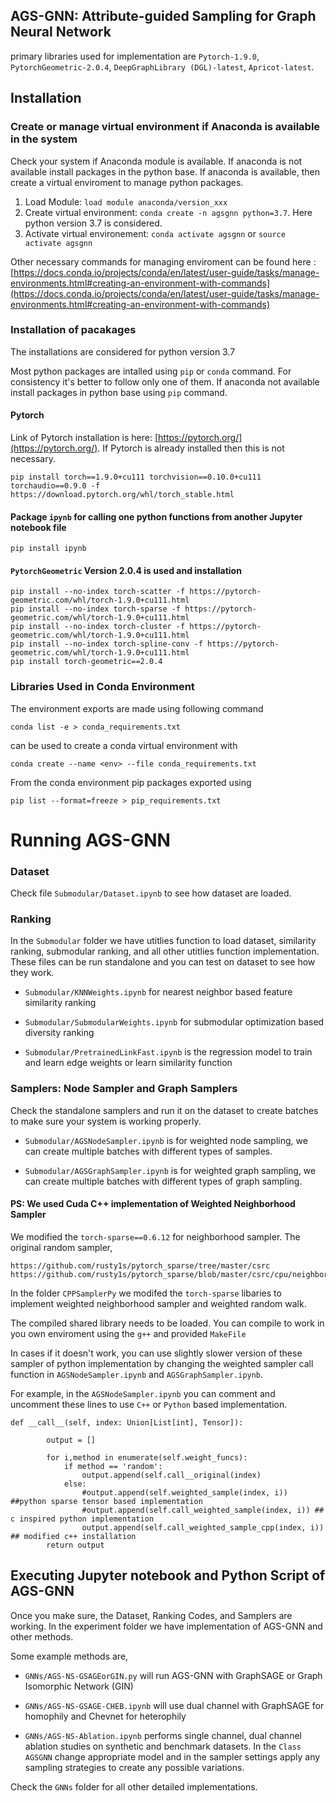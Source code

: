 
## AGS-GNN: Attribute-guided Sampling for Graph Neural Network

primary libraries used for implementation are `Pytorch-1.9.0`, `PytorchGeometric-2.0.4`, `DeepGraphLibrary (DGL)-latest`, `Apricot-latest`.


## Installation

### Create or manage virtual environment if Anaconda is available in the system
Check your system if Anaconda module is available. If anaconda is not available install packages in the python base. If anaconda is available, then create a virtual enviroment to manage python packages.  

1. Load Module: ```load module anaconda/version_xxx```
2. Create virtual environment: ```conda create -n agsgnn python=3.7```. Here python version 3.7 is considered.
3. Activate virtual environement: ```conda activate agsgnn``` or ```source activate agsgnn```

Other necessary commands for managing enviroment can be found here : [https://docs.conda.io/projects/conda/en/latest/user-guide/tasks/manage-environments.html#creating-an-environment-with-commands](https://docs.conda.io/projects/conda/en/latest/user-guide/tasks/manage-environments.html#creating-an-environment-with-commands)

### Installation of pacakages
The installations are considered for python version 3.7

Most python packages are intalled using `pip` or `conda` command. For consistency it's better to follow only one of them. If anaconda not available install packages in python base using `pip` command.

#### Pytorch

Link of Pytorch installation is here: [https://pytorch.org/](https://pytorch.org/).
If Pytorch is already installed then this is not necessary.

```
pip install torch==1.9.0+cu111 torchvision==0.10.0+cu111 torchaudio==0.9.0 -f https://download.pytorch.org/whl/torch_stable.html
```

#### Package `ipynb` for calling one python functions from another Jupyter notebook file

```pip install ipynb```

#### `PytorchGeometric` Version 2.0.4 is used and installation


```
pip install --no-index torch-scatter -f https://pytorch-geometric.com/whl/torch-1.9.0+cu111.html
pip install --no-index torch-sparse -f https://pytorch-geometric.com/whl/torch-1.9.0+cu111.html
pip install --no-index torch-cluster -f https://pytorch-geometric.com/whl/torch-1.9.0+cu111.html
pip install --no-index torch-spline-conv -f https://pytorch-geometric.com/whl/torch-1.9.0+cu111.html
pip install torch-geometric==2.0.4
```

### Libraries Used in Conda Environment

The environment exports are made using following command

```conda list -e > conda_requirements.txt```

can be used to create a conda virtual environment with

```conda create --name <env> --file conda_requirements.txt```

From the conda environment pip packages exported using

```pip list --format=freeze > pip_requirements.txt```



# Running AGS-GNN

### Dataset

Check file `Submodular/Dataset.ipynb` to see how dataset are loaded.

### Ranking

In the `Submodular` folder we have utitlies function to load dataset, similarity ranking, submodular ranking, and all other utitlies function implementation. These files can be run standalone and you can test on dataset to see how they work.

- `Submodular/KNNWeights.ipynb` for nearest neighbor based feature similarity ranking

- `Submodular/SubmodularWeights.ipynb` for submodular optimization based diversity ranking 


- `Submodular/PretrainedLinkFast.ipynb` is the regression model to train and learn edge weights or learn similarity function



### Samplers: Node Sampler and Graph Samplers

Check the standalone samplers and run it on the dataset to create batches to make sure your system is working properly.

- `Submodular/AGSNodeSampler.ipynb` is for weighted node sampling, we can create multiple batches with different types of samples.

- `Submodular/AGSGraphSampler.ipynb` is for weighted graph sampling, we can create multiple batches with different types of graph sampling.

#### PS: We used Cuda C++ implementation of Weighted Neighborhood Sampler 

We modified the `torch-sparse==0.6.12` for neighborhood sampler. The original random sampler,

```
https://github.com/rusty1s/pytorch_sparse/tree/master/csrc
https://github.com/rusty1s/pytorch_sparse/blob/master/csrc/cpu/neighbor_sample_cpu.cpp
```

In the folder `CPPSamplerPy` we modifed the `torch-sparse` libaries to implement weighted neighborhood sampler and weighted random walk.

The compiled shared library needs to be loaded. You can compile to work in you own enviroment using the `g++` and provided `MakeFile`

In cases if it doesn't work, you can use slightly slower version of these sampler of python implementation by changing the weighted sampler call function in `AGSNodeSampler.ipynb` and `AGSGraphSampler.ipynb`.

For example, in the `AGSNodeSampler.ipynb` you can comment and uncomment these lines to use `C++` or `Python` based implementation.

```
def __call__(self, index: Union[List[int], Tensor]):
        
        output = []
    
        for i,method in enumerate(self.weight_funcs):
            if method == 'random':
                output.append(self.call__original(index)
            else:
                #output.append(self.weighted_sample(index, i)) ##python sparse tensor based implementation
                #output.append(self.call_weighted_sample(index, i)) ## c inspired python implementation
                output.append(self.call_weighted_sample_cpp(index, i)) ## modified c++ installation 
        return output            
```


## Executing Jupyter notebook and Python Script of AGS-GNN

Once you make sure, the Dataset, Ranking Codes, and Samplers are working. In the experiment folder we have implementation of AGS-GNN and other methods. 

Some example methods are,

- `GNNs/AGS-NS-GSAGEorGIN.py` will run AGS-GNN with GraphSAGE or Graph Isomorphic Network (GIN)

-  `GNNs/AGS-NS-GSAGE-CHEB.ipynb` will use dual channel with GraphSAGE for homophily and Chevnet for heterophily

-  `GNNs/AGS-NS-Ablation.ipynb` performs single channel, dual channel ablation studies on synthetic and benchmark datasets. In the `Class AGSGNN` change appropriate model and in the sampler settings apply any sampling strategies to create any possible variations.

Check the `GNNs` folder for all other detailed implementations.





